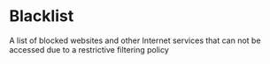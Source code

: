 [Title]: # (Чёрный список)
[Order]: # (13)

# Blacklist

A list of blocked websites and other Internet services that can not be accessed due to a restrictive filtering policy